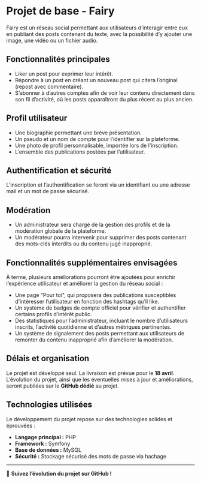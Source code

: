 # Projet de base - Fairy

Fairy est un réseau social permettant aux utilisateurs d’interagir entre eux en publiant des posts contenant du texte, avec la possibilité d’y ajouter une image, une vidéo ou un fichier audio.

## Fonctionnalités principales
- Liker un post pour exprimer leur intérêt.
- Répondre à un post en créant un nouveau post qui citera l’original (repost avec commentaire).
- S’abonner à d’autres comptes afin de voir leur contenu directement dans son fil d’activité, où les posts apparaîtront du plus récent au plus ancien.

## Profil utilisateur
- Une biographie permettant une brève présentation.
- Un pseudo et un nom de compte pour l’identifier sur la plateforme.
- Une photo de profil personnalisable, importée lors de l'inscription.
- L’ensemble des publications postées par l’utilisateur.

## Authentification et sécurité
L’inscription et l’authentification se feront via un identifiant ou une adresse mail et un mot de passe sécurisé.

## Modération
- Un administrateur sera chargé de la gestion des profils et de la modération globale de la plateforme.
- Un modérateur pourra intervenir pour supprimer des posts contenant des mots-clés interdits ou du contenu jugé inapproprié.

## Fonctionnalités supplémentaires envisagées
À terme, plusieurs améliorations pourront être ajoutées pour enrichir l’expérience utilisateur et améliorer la gestion du réseau social :
- Une page "Pour toi", qui proposera des publications susceptibles d’intéresser l’utilisateur en fonction des hashtags qu’il like.
- Un système de badges de compte officiel pour vérifier et authentifier certains profils d’intérêt public.
- Des statistiques pour l’administrateur, incluant le nombre d’utilisateurs inscrits, l’activité quotidienne et d’autres métriques pertinentes.
- Un système de signalement des posts permettant aux utilisateurs de remonter du contenu inapproprié afin d’améliorer la modération.

## Délais et organisation
Le projet est développé seul. La livraison est prévue pour le **18 avril**.
L’évolution du projet, ainsi que les éventuelles mises à jour et améliorations, seront publiées sur le **GitHub dédié** au projet.

## Technologies utilisées
Le développement du projet repose sur des technologies solides et éprouvées :
- **Langage principal :** PHP
- **Framework :** Symfony
- **Base de données :** MySQL
- **Sécurité :** Stockage sécurisé des mots de passe via hachage

---

📌 **Suivez l’évolution du projet sur GitHub !**
